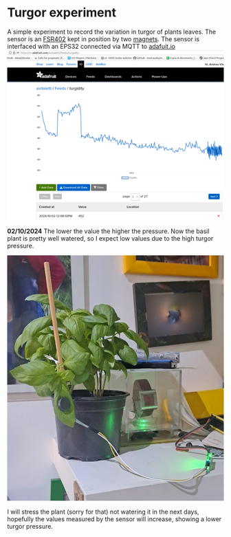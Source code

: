 # Turgor experiment

A simple experiment to record the variation in turgor of plants leaves. The sensor is an [FSR402](https://www.amazon.it/dp/B09KP9VCHY?ref=ppx_yo2ov_dt_b_fed_asin_title) kept in  position by two [magnets](https://www.amazon.it/dp/B0CC1F5N91?ref=ppx_yo2ov_dt_b_fed_asin_title). The sensor is interfaced with an EPS32 connected via MQTT to [adafuit.io](https://io.adafruit.com/avitaletti/feeds/turgidity)  
![](mqtt_adafruit.png)

**02/10/2024** The lower the value the higher the pressure. Now the basil plant is pretty well watered, so I expect low values due to the high turgor pressure. 

![](basilico.png)

I will stress the plant (sorry for that) not watering it in the next days, hopefully the values measured by the sensor will increase, showing a lower turgor pressure. 